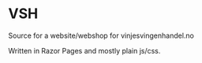 # VSH

Source for a website/webshop for vinjesvingenhandel.no


Written in Razor Pages and mostly plain js/css.
